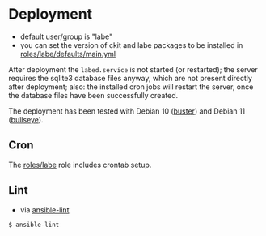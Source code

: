 # Deployment

* default user/group is "labe"
* you can set the version of ckit and labe packages to be installed in
  [roles/labe/defaults/main.yml](defaults/main.yml)

After deployment the `labed.service` is not started (or restarted); the server
requires the sqlite3 database files anyway, which are not present directly
after deployment; also: the installed cron jobs will restart the server, once
the database files have been successfully created.

The deployment has been tested with Debian 10
([buster](https://www.debian.org/releases/buster/)) and Debian 11
([bullseye](https://www.debian.org/releases/bullseye/)).

## Cron

The [roles/labe](labe) role includes crontab setup.

## Lint

* via [ansible-lint](https://ansible-lint.readthedocs.io)

```
$ ansible-lint
```
